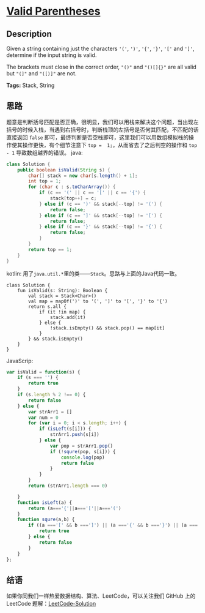 # [Valid Parentheses][title]

## Description

Given a string containing just the characters `'('`, `')'`, `'{'`, `'}'`, `'['` and `']'`, determine if the input string is valid.

The brackets must close in the correct order, `"()"` and `"()[]{}"` are all valid but `"(]"` and `"([)]"` are not.

**Tags:** Stack, String


## 思路

题意是判断括号匹配是否正确，很明显，我们可以用栈来解决这个问题，当出现左括号的时候入栈，当遇到右括号时，判断栈顶的左括号是否何其匹配，不匹配的话直接返回 `false` 即可，最终判断是否空栈即可，这里我们可以用数组模拟栈的操作使其操作更快，有个细节注意下 `top =  1;`，从而省去了之后判空的操作和 `top - 1` 导致数组越界的错误。
java:
```java
class Solution {
    public boolean isValid(String s) {
        char[] stack = new char[s.length() + 1];
        int top = 1;
        for (char c : s.toCharArray()) {
            if (c == '(' || c == '[' || c == '{') {
                stack[top++] = c;
            } else if (c == ')' && stack[--top] != '(') {
                return false;
            } else if (c == ']' && stack[--top] != '[') {
                return false;
            } else if (c == '}' && stack[--top] != '{') {
                return false;
            }
        }
        return top == 1;
    }
}
```
kotlin:
用了`java.util.*`里的类——`Stack`。思路与上面的Java代码一致。
```
class Solution {
    fun isValid(s: String): Boolean {
        val stack = Stack<Char>()
        val map = mapOf(')' to '(', ']' to '[', '}' to '{')
        return s.all {
            if (it !in map) {
                stack.add(it)
            } else {
                !stack.isEmpty() && stack.pop() == map[it]
            }
        } && stack.isEmpty()
    }
}
```
JavaScrip:
```JavaScript
var isValid = function(s) {
    if (s === '') {
        return true
    }
    if (s.length % 2 !== 0) {
        return false
    } else {
		var strArr1 = []
        var num = 0
        for (var i = 0; i < s.length; i++) {
            if (isLeft(s[i])) {
                strArr1.push(s[i])
            } else {
				var pop = strArr1.pop()
                if (!squre(pop, s[i])) {
					console.log(pop)
                    return false
                }
            }
        }
        return (strArr1.length === 0)

    }
    function isLeft(a) {
        return (a==='{'||a==='['||a==='(')
    }
    function squre(a,b) {
        if ((a ==='[' && b ===']') || (a ==='{' && b ==='}') || (a ==='(' && b ===')')) {
            return true
        } else {
            return false
        }
    }
};

```

## 结语

如果你同我们一样热爱数据结构、算法、LeetCode，可以关注我们 GitHub 上的 LeetCode 题解：[LeetCode-Solution][ls]



[title]: https://leetcode.com/problems/valid-parentheses
[ls]: https://github.com/RichCodersAndMe/LeetCode-Solution
